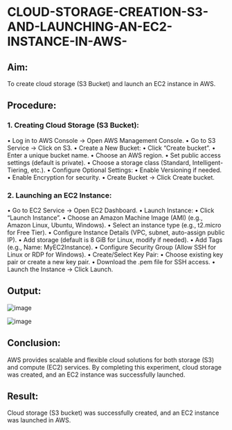 # CLOUD-STORAGE-CREATION-S3-AND-LAUNCHING-AN-EC2-INSTANCE-IN-AWS-
## Aim: 
  To create cloud storage (S3 Bucket) and launch an EC2 instance in AWS. 

## Procedure: 
### 1. Creating Cloud Storage (S3 Bucket): 
•  Log in to AWS Console → Open AWS Management Console. 
• Go to S3 Service → Click on S3. 
• Create a New Bucket: 
• Click “Create bucket”. 
• Enter a unique bucket name. 
• Choose an AWS region. 
• Set public access settings (default is private). 
• Choose a storage class (Standard, Intelligent-Tiering, etc.). 
• Configure Optional Settings: 
• Enable Versioning if needed. 
• Enable Encryption for security. 
• Create Bucket → Click Create bucket.

### 2. Launching an EC2 Instance: 
• Go to EC2 Service → Open EC2 Dashboard. 
• Launch Instance: 
• Click “Launch Instance”. 
• Choose an Amazon Machine Image (AMI) (e.g., Amazon Linux, Ubuntu, Windows). 
• Select an instance type (e.g., t2.micro for Free Tier). 
• Configure Instance Details (VPC, subnet, auto-assign public IP). 
• Add storage (default is 8 GiB for Linux, modify if needed). 
• Add Tags (e.g., Name: MyEC2Instance). 
• Configure Security Group (Allow SSH for Linux or RDP for Windows). 
• Create/Select Key Pair: 
• Choose existing key pair or create a new key pair. 
• Download the .pem file for SSH access. 
• Launch the Instance → Click Launch.

## Output:
![image](https://github.com/user-attachments/assets/a835827c-82c7-4fc0-8bdf-b36ece83293d)

![image](https://github.com/user-attachments/assets/2846c67d-b3b6-4522-891d-c04eda85b2de)

## Conclusion:
  AWS provides scalable and flexible cloud solutions for both storage (S3) and compute (EC2) services. By completing this experiment, cloud storage was created, and an EC2 instance was successfully launched. 

## Result: 
  Cloud storage (S3 bucket) was successfully created, and an EC2 instance was launched in AWS.
